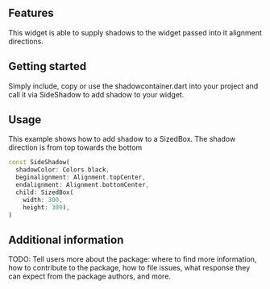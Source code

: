 <!--
This README describes the package. If you publish this package to pub.dev,
this README's contents appear on the landing page for your package.

For information about how to write a good package README, see the guide for
[writing package pages](https://dart.dev/guides/libraries/writing-package-pages).

For general information about developing packages, see the Dart guide for
[creating packages](https://dart.dev/guides/libraries/create-library-packages)
and the Flutter guide for
[developing packages and plugins](https://flutter.dev/developing-packages).
-->


## Features

This widget is able to supply shadows to the widget passed into it alignment directions.
## Getting started

Simply include, copy or use the shadowcontainer.dart into your project and call it via SideShadow to add shadow to your widget.


## Usage
This example shows how to add shadow to a SizedBox. The shadow direction is from top towards the bottom 
```dart
const SideShadow(
  shadowColor: Colors.black,
  beginalignment: Alignment.topCenter,
  endalignment: Alignment.bottomCenter,
  child: SizedBox(
    width: 300,
    height: 300),
)
```

## Additional information

TODO: Tell users more about the package: where to find more information, how to
contribute to the package, how to file issues, what response they can expect
from the package authors, and more.
